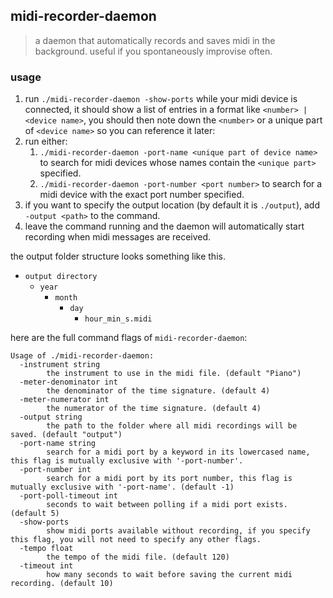 ## midi-recorder-daemon

> a daemon that automatically records and saves midi in the background. useful if you spontaneously improvise often. 

### usage

1. run `./midi-recorder-daemon -show-ports` while your midi device is connected, it should show a list of entries in a format like `<number> | <device name>`, you should then note down the `<number>` or a unique part of `<device name>` so you can reference it later:
2. run either:
    1. `./midi-recorder-daemon -port-name <unique part of device name>` to search for midi devices whose names contain the `<unique part>` specified.
    1. `./midi-recorder-daemon -port-number <port number>` to search for a midi device with the exact port number specified.
3. if you want to specify the output location (by default it is `./output`), add `-output <path>` to the command.
4. leave the command running and the daemon will automatically start recording when midi messages are received.

the output folder structure looks something like this.

- `output directory`
  - `year`
    - `month`
      - `day`
        - `hour_min_s.midi`

here are the full command flags of `midi-recorder-daemon`:

```
Usage of ./midi-recorder-daemon:
  -instrument string
        the instrument to use in the midi file. (default "Piano")
  -meter-denominator int
        the denominator of the time signature. (default 4)
  -meter-numerator int
        the numerator of the time signature. (default 4)
  -output string
        the path to the folder where all midi recordings will be saved. (default "output")
  -port-name string
        search for a midi port by a keyword in its lowercased name, this flag is mutually exclusive with '-port-number'.
  -port-number int
        search for a midi port by its port number, this flag is mutually exclusive with '-port-name'. (default -1)
  -port-poll-timeout int
        seconds to wait between polling if a midi port exists. (default 5)
  -show-ports
        show midi ports available without recording, if you specify this flag, you will not need to specify any other flags.
  -tempo float
        the tempo of the midi file. (default 120)
  -timeout int
        how many seconds to wait before saving the current midi recording. (default 10)
```

